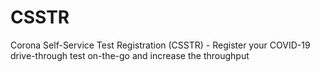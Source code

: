 # CSSTR
Corona Self-Service Test Registration (CSSTR) - Register your COVID-19 drive-through test on-the-go and increase the throughput
